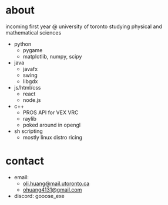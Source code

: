 # about
incoming first year @ university of toronto studying physical and mathematical sciences
- python
  - pygame
  - matplotlib, numpy, scipy
- java
  - javafx
  - swing
  - libgdx 
- js/html/css
  - react
  - node.js 
- c++
  - PROS API for VEX VRC
  - raylib
  - poked around in opengl
- sh scripting
  - mostly linux distro ricing

# contact
- email:
  - oli.huang@mail.utoronto.ca
  - ohuang4131@gmail.com
- discord: gooose_exe
